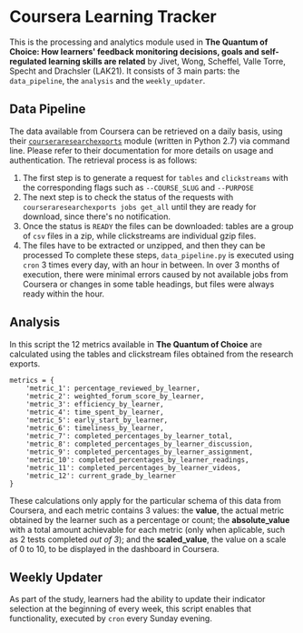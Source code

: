 # Coursera Learning Tracker

This is the processing and analytics module used in 
**The Quantum of Choice: How learners' feedback monitoring decisions, goals and self-regulated learning skills are related** 
by Jivet, Wong, Scheffel, Valle Torre, Specht and Drachsler (LAK21).
It consists of 3 main parts: the `data_pipeline`, the `analysis` and the `weekly_updater`.

## Data Pipeline
The data available from Coursera can be retrieved on a daily basis, using their [`courseraresearchexports`](https://github.com/coursera/courseraresearchexports) 
module (written in Python 2.7) via command line. Please refer to their documentation for more details on usage and authentication. The retrieval process is as follows:
1. The first step is to generate a request for `tables` and `clickstreams` with the corresponding flags such as `--COURSE_SLUG` and `--PURPOSE`  
2. The next step is to check the status of the requests with `courseraresearchexports jobs get_all` until they are ready for download, since there's no notification. 
3. Once the status is `READY` the files can be downloaded: tables are a group of `csv` files in a zip, while clickstreams are individual gzip files.
4. The files have to be extracted or unzipped, and then they can be processed
To complete these steps, `data_pipeline.py` is executed using `cron` 3 times every day, with an hour in between. In over 3 months of execution, there were minimal errors
caused by not available jobs from Coursera or changes in some table headings, but files were always ready within the hour.

## Analysis
In this script the 12 metrics available in **The Quantum of Choice** are calculated using the tables and clickstream files obtained from the research exports. 
```
metrics = {
    'metric_1': percentage_reviewed_by_learner,
    'metric_2': weighted_forum_score_by_learner,
    'metric_3': efficiency_by_learner,
    'metric_4': time_spent_by_learner,
    'metric_5': early_start_by_learner,
    'metric_6': timeliness_by_learner,
    'metric_7': completed_percentages_by_learner_total,
    'metric_8': completed_percentages_by_learner_discussion,
    'metric_9': completed_percentages_by_learner_assignment,
    'metric_10': completed_percentages_by_learner_readings,
    'metric_11': completed_percentages_by_learner_videos,
    'metric_12': current_grade_by_learner
}
```
These calculations only apply for the particular schema of this data from Coursera, and each metric contains 3 values: 
the **value**, the actual metric obtained by the learner such as a percentage or count; 
the **absolute_value** with a total amount achievable for each metric (only when aplicable, such as 2 tests completed *out of 3*); 
and the **scaled_value**, the value on a scale of 0 to 10, to be displayed in the dashboard in Coursera. 

## Weekly Updater
As part of the study, learners had the ability to update their indicator selection at the beginning of every week, this script enables that functionality, 
executed by `cron` every Sunday evening.

